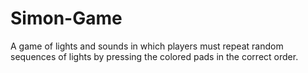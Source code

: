 # Simon-Game
A game of lights and sounds in which players must repeat random sequences of lights by pressing the colored pads in the correct order.
